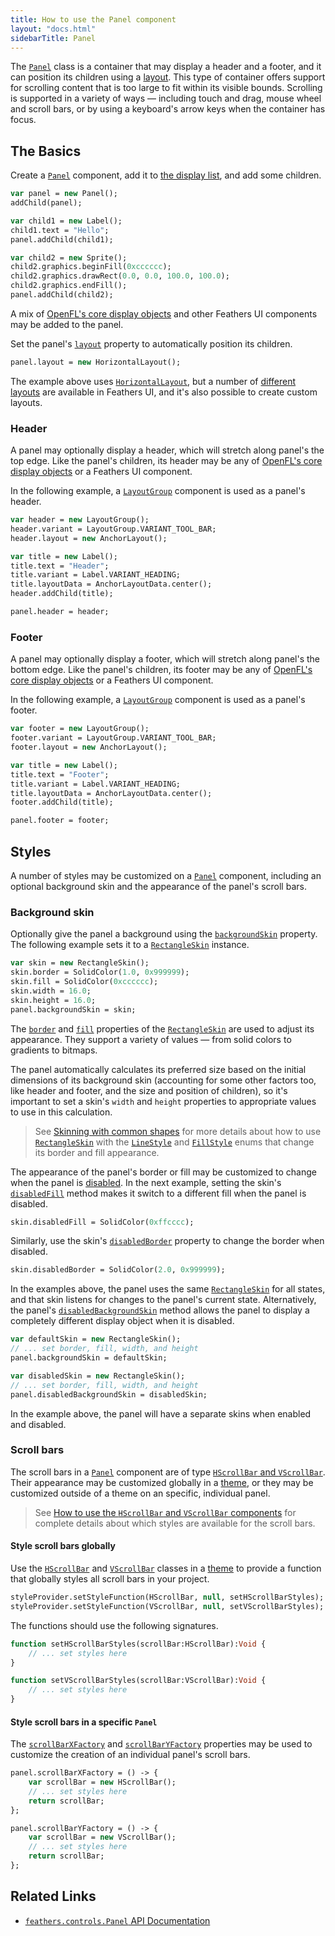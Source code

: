 ```yaml
---
title: How to use the Panel component
layout: "docs.html"
sidebarTitle: Panel
---
```


The [`Panel`](https://api.feathersui.com/current/feathers/controls/Panel.html) class is a container that may display a header and a footer, and it can position its children using a [layout](https://api.feathersui.com/current/feathers/layout/). This type of container offers support for scrolling content that is too large to fit within its visible bounds. Scrolling is supported in a variety of ways — including touch and drag, mouse wheel and scroll bars, or by using a keyboard's arrow keys when the container has focus.

## The Basics

Create a [`Panel`](https://api.feathersui.com/current/feathers/controls/Panel.html) component, add it to [the display list](https://books.openfl.org/openfl-developers-guide/display-programming/basics-of-display-programming.html), and add some children.

```haxe
var panel = new Panel();
addChild(panel);

var child1 = new Label();
child1.text = "Hello";
panel.addChild(child1);

var child2 = new Sprite();
child2.graphics.beginFill(0xcccccc);
child2.graphics.drawRect(0.0, 0.0, 100.0, 100.0);
child2.graphics.endFill();
panel.addChild(child2);
```

A mix of [OpenFL's core display objects](https://books.openfl.org/openfl-developers-guide/display-programming/core-display-classes.html) and other Feathers UI components may be added to the panel.

Set the panel's [`layout`](https://api.feathersui.com/current/feathers/layout/feathers/controls/ScrollContainer.html#layout) property to automatically position its children.

```haxe
panel.layout = new HorizontalLayout();
```

The example above uses [`HorizontalLayout`](./horizontal-layout.md), but a number of [different layouts](./layouts-and-containers.md) are available in Feathers UI, and it's also possible to create custom layouts.

### Header

A panel may optionally display a header, which will stretch along panel's the top edge. Like the panel's children, its header may be any of [OpenFL's core display objects](https://books.openfl.org/openfl-developers-guide/display-programming/core-display-classes.html) or a Feathers UI component.

In the following example, a [`LayoutGroup`](./layout-group.md) component is used as a panel's header.

```haxe
var header = new LayoutGroup();
header.variant = LayoutGroup.VARIANT_TOOL_BAR;
header.layout = new AnchorLayout();

var title = new Label();
title.text = "Header";
title.variant = Label.VARIANT_HEADING;
title.layoutData = AnchorLayoutData.center();
header.addChild(title);

panel.header = header;
```

### Footer

A panel may optionally display a footer, which will stretch along panel's the bottom edge. Like the panel's children, its footer may be any of [OpenFL's core display objects](https://books.openfl.org/openfl-developers-guide/display-programming/core-display-classes.html) or a Feathers UI component.

In the following example, a [`LayoutGroup`](./layout-group.md) component is used as a panel's footer.

```haxe
var footer = new LayoutGroup();
footer.variant = LayoutGroup.VARIANT_TOOL_BAR;
footer.layout = new AnchorLayout();

var title = new Label();
title.text = "Footer";
title.variant = Label.VARIANT_HEADING;
title.layoutData = AnchorLayoutData.center();
footer.addChild(title);

panel.footer = footer;
```

## Styles

A number of styles may be customized on a [`Panel`](https://api.feathersui.com/current/feathers/controls/Panel.html) component, including an optional background skin and the appearance of the panel's scroll bars.

### Background skin

Optionally give the panel a background using the [`backgroundSkin`](https://api.feathersui.com/current/feathers/controls/supportClasses/BaseScrollContainer.html#backgroundSkin) property. The following example sets it to a [`RectangleSkin`](https://api.feathersui.com/current/feathers/skins/RectangleSkin.html) instance.

```haxe
var skin = new RectangleSkin();
skin.border = SolidColor(1.0, 0x999999);
skin.fill = SolidColor(0xcccccc);
skin.width = 16.0;
skin.height = 16.0;
panel.backgroundSkin = skin;
```

The [`border`](https://api.feathersui.com/current/feathers/skins/BaseGraphicsPathSkin.html#border) and [`fill`](https://api.feathersui.com/current/feathers/skins/BaseGraphicsPathSkin.html#fill) properties of the [`RectangleSkin`](https://api.feathersui.com/current/feathers/skins/RectangleSkin.html) are used to adjust its appearance. They support a variety of values — from solid colors to gradients to bitmaps.

The panel automatically calculates its preferred size based on the initial dimensions of its background skin (accounting for some other factors too, like header and footer, and the size and position of children), so it's important to set a skin's `width` and `height` properties to appropriate values to use in this calculation.

> See [Skinning with common shapes](./shape-skins.md) for more details about how to use [`RectangleSkin`](https://api.feathersui.com/current/feathers/skins/RectangleSkin.html) with the [`LineStyle`](https://api.feathersui.com/current/feathers/graphics/LineStyle.html) and [`FillStyle`](https://api.feathersui.com/current/feathers/graphics/FillStyle.html) enums that change its border and fill appearance.

The appearance of the panel's border or fill may be customized to change when the panel is [disabled](https://api.feathersui.com/current/feathers/core/IUIControl.html#enabled). In the next example, setting the skin's [`disabledFill`](https://api.feathersui.com/current/feathers/skins/RectangleSkin.html#disabledFill) method makes it switch to a different fill when the panel is disabled.

```haxe
skin.disabledFill = SolidColor(0xffcccc);
```

Similarly, use the skin's [`disabledBorder`](https://api.feathersui.com/current/feathers/skins/RectangleSkin.html#disabledBorder) property to change the border when disabled.

```haxe
skin.disabledBorder = SolidColor(2.0, 0x999999);
```

In the examples above, the panel uses the same [`RectangleSkin`](https://api.feathersui.com/current/feathers/skins/RectangleSkin.html) for all states, and that skin listens for changes to the panel's current state. Alternatively, the panel's [`disabledBackgroundSkin`](https://api.feathersui.com/current/feathers/controls/supportClasses/BaseScrollContainer.html#disabledBackgroundSkin) method allows the panel to display a completely different display object when it is disabled.

```haxe
var defaultSkin = new RectangleSkin();
// ... set border, fill, width, and height
panel.backgroundSkin = defaultSkin;

var disabledSkin = new RectangleSkin();
// ... set border, fill, width, and height
panel.disabledBackgroundSkin = disabledSkin;
```

In the example above, the panel will have a separate skins when enabled and disabled.

### Scroll bars

The scroll bars in a [`Panel`](https://api.feathersui.com/current/feathers/controls/Panel.html) component are of type [`HScrollBar` and `VScrollBar`](./scroll-bar.md). Their appearance may be customized globally in a [theme](./themes.md), or they may be customized outside of a theme on an specific, individual panel.

> See [How to use the `HScrollBar` and `VScrollBar` components](./scroll-bar.md#styles) for complete details about which styles are available for the scroll bars.

#### Style scroll bars globally

Use the [`HScrollBar`](https://api.feathersui.com/current/feathers/controls/HScrollBar.html) and [`VScrollBar`](https://api.feathersui.com/current/feathers/controls/VScrollBar.html) classes in a [theme](./themes.md) to provide a function that globally styles all scroll bars in your project.

```haxe
styleProvider.setStyleFunction(HScrollBar, null, setHScrollBarStyles);
styleProvider.setStyleFunction(VScrollBar, null, setVScrollBarStyles);
```

The functions should use the following signatures.

```haxe
function setHScrollBarStyles(scrollBar:HScrollBar):Void {
    // ... set styles here
}

function setVScrollBarStyles(scrollBar:VScrollBar):Void {
    // ... set styles here
}
```

#### Style scroll bars in a specific `Panel`

The [`scrollBarXFactory`](https://api.feathersui.com/current/feathers/controls/supportClasses/BaseScrollContainer.html#scrollBarXFactory) and [`scrollBarYFactory`](https://api.feathersui.com/current/feathers/controls/supportClasses/BaseScrollContainer.html#scrollBarYFactory) properties may be used to customize the creation of an individual panel's scroll bars.

```haxe
panel.scrollBarXFactory = () -> {
    var scrollBar = new HScrollBar();
    // ... set styles here
    return scrollBar;
};

panel.scrollBarYFactory = () -> {
    var scrollBar = new VScrollBar();
    // ... set styles here
    return scrollBar;
};
```

## Related Links

- [`feathers.controls.Panel` API Documentation](https://api.feathersui.com/current/feathers/controls/Panel.html)
